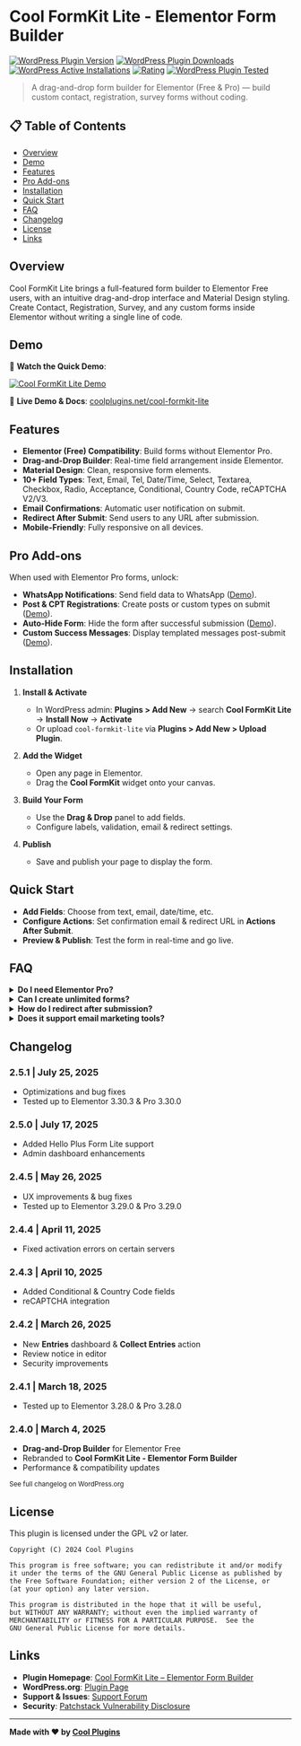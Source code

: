 # Cool FormKit Lite - Elementor Form Builder

[![WordPress Plugin Version](https://img.shields.io/wordpress/plugin/v/extensions-for-elementor-form.svg)](https://wordpress.org/plugins/extensions-for-elementor-form/) [![WordPress Plugin Downloads](https://img.shields.io/wordpress/plugin/dt/extensions-for-elementor-form.svg)](https://wordpress.org/plugins/extensions-for-elementor-form/) [![WordPress Active Installations](https://img.shields.io/wordpress/plugin/installs/extensions-for-elementor-form.svg)](https://wordpress.org/plugins/extensions-for-elementor-form/) [![Rating](https://img.shields.io/wordpress/plugin/rating/extensions-for-elementor-form.svg?logo=wordpress&style=flat-square)](https://wordpress.org/plugins/extensions-for-elementor-form/#reviews) [![WordPress Plugin Tested](https://img.shields.io/wordpress/plugin/tested/extensions-for-elementor-form.svg)](https://wordpress.org/plugins/extensions-for-elementor-form/)

> A drag-and-drop form builder for Elementor (Free & Pro) — build custom contact, registration, survey forms without coding.

## 📋 Table of Contents

- [Overview](#overview)  
- [Demo](#demo)  
- [Features](#features)  
- [Pro Add-ons](#pro-add-ons)  
- [Installation](#installation)  
- [Quick Start](#quick-start)   
- [FAQ](#faq)  
- [Changelog](#changelog)  
- [License](#license)  
- [Links](#links)

## Overview

Cool FormKit Lite brings a full-featured form builder to Elementor Free users, with an intuitive drag-and-drop interface and Material Design styling. Create Contact, Registration, Survey, and any custom forms inside Elementor without writing a single line of code.

## Demo

🎥 **Watch the Quick Demo**:

[![Cool FormKit Lite Demo](https://img.youtube.com/vi/u1PYFXv01Rc/0.jpg)](https://youtu.be/u1PYFXv01Rc "Cool FormKit Lite Demo")

🔗 **Live Demo & Docs**: [coolplugins.net/cool-formkit-lite](https://coolplugins.net/cool-formkit-lite/?utm_source=cfkl_plugin&utm_medium=github&utm_campaign=demo&utm_content=check_plugin_demo)

## Features

- **Elementor (Free) Compatibility**: Build forms without Elementor Pro.  
- **Drag-and-Drop Builder**: Real-time field arrangement inside Elementor.  
- **Material Design**: Clean, responsive form elements.  
- **10+ Field Types**: Text, Email, Tel, Date/Time, Select, Textarea, Checkbox, Radio, Acceptance, Conditional, Country Code, reCAPTCHA V2/V3.  
- **Email Confirmations**: Automatic user notification on submit.  
- **Redirect After Submit**: Send users to any URL after submission.  
- **Mobile-Friendly**: Fully responsive on all devices.

## Pro Add-ons

When used with Elementor Pro forms, unlock:

- **WhatsApp Notifications**: Send field data to WhatsApp ([Demo](https://youtu.be/OjEChAW2gGc)).  
- **Post & CPT Registrations**: Create posts or custom types on submit ([Demo](https://youtu.be/fNIoWyXF9js)).  
- **Auto-Hide Form**: Hide the form after successful submission ([Demo](https://youtu.be/CMN32j4hGlA)).  
- **Custom Success Messages**: Display templated messages post-submit ([Demo](https://youtu.be/CMN32j4hGlA)).

## Installation

1. **Install & Activate**  
   - In WordPress admin: **Plugins > Add New** → search **Cool FormKit Lite** → **Install Now** → **Activate**  
   - Or upload `cool-formkit-lite` via **Plugins > Add New > Upload Plugin**.

2. **Add the Widget**  
   - Open any page in Elementor.  
   - Drag the **Cool FormKit** widget onto your canvas.

3. **Build Your Form**  
   - Use the **Drag & Drop** panel to add fields.  
   - Configure labels, validation, email & redirect settings.

4. **Publish**  
   - Save and publish your page to display the form.

## Quick Start

- **Add Fields**: Choose from text, email, date/time, etc.  
- **Configure Actions**: Set confirmation email & redirect URL in **Actions After Submit**.  
- **Preview & Publish**: Test the form in real-time and go live.

## FAQ

<details>
<summary><strong>Do I need Elementor Pro?</strong></summary>
No—Cool FormKit Lite works fully with Elementor Free.
</details>

<details>
<summary><strong>Can I create unlimited forms?</strong></summary>
Yes, there’s no limit on form count.
</details>

<details>
<summary><strong>How do I redirect after submission?</strong></summary>
Enable **Redirect** in the **Actions After Submit** panel and enter your URL.
</details>

<details>
<summary><strong>Does it support email marketing tools?</strong></summary>
Not currently—direct integrations are planned for future releases.
</details>

## Changelog

### 2.5.1 | July 25, 2025
- Optimizations and bug fixes  
- Tested up to Elementor 3.30.3 & Pro 3.30.0

### 2.5.0 | July 17, 2025
- Added Hello Plus Form Lite support  
- Admin dashboard enhancements

### 2.4.5 | May 26, 2025
- UX improvements & bug fixes  
- Tested up to Elementor 3.29.0 & Pro 3.29.0

### 2.4.4 | April 11, 2025
- Fixed activation errors on certain servers

### 2.4.3 | April 10, 2025
- Added Conditional & Country Code fields  
- reCAPTCHA integration

### 2.4.2 | March 26, 2025
- New **Entries** dashboard & **Collect Entries** action  
- Review notice in editor  
- Security improvements

### 2.4.1 | March 18, 2025
- Tested up to Elementor 3.28.0 & Pro 3.28.0

### 2.4.0 | March 4, 2025
- **Drag-and-Drop Builder** for Elementor Free  
- Rebranded to **Cool FormKit Lite - Elementor Form Builder**  
- Performance & compatibility updates

<small>See full changelog on WordPress.org</small>

## License

This plugin is licensed under the GPL v2 or later.

```
Copyright (C) 2024 Cool Plugins

This program is free software; you can redistribute it and/or modify
it under the terms of the GNU General Public License as published by
the Free Software Foundation; either version 2 of the License, or
(at your option) any later version.

This program is distributed in the hope that it will be useful,
but WITHOUT ANY WARRANTY; without even the implied warranty of
MERCHANTABILITY or FITNESS FOR A PARTICULAR PURPOSE.  See the
GNU General Public License for more details.
```

## Links

- **Plugin Homepage**: [Cool FormKit Lite – Elementor Form Builder](https://coolplugins.net/cool-formkit-lite/)
- **WordPress.org**: [Plugin Page](https://wordpress.org/plugins/cool-formkit-lite/)
- **Support & Issues**: [Support Forum](https://wordpress.org/support/plugin/cool-formkit-lite/)
- **Security**: [Patchstack Vulnerability Disclosure](https://patchstack.com/database/vdp/extensions-for-elementor-form)


---

**Made with ❤️ by [Cool Plugins](https://coolplugins.net/)**
